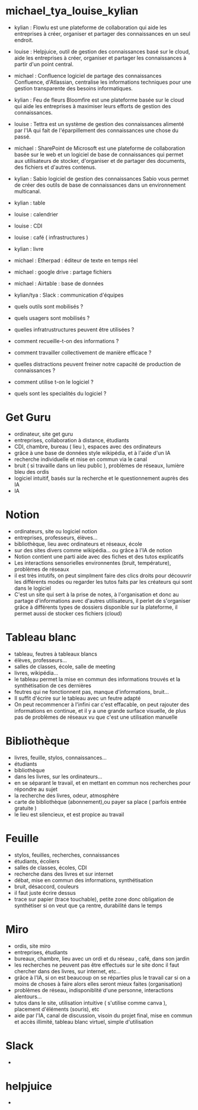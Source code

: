 # michael_tya_louise_kylian

- kylian : Flowlu est une plateforme de collaboration qui aide les entreprises à créer, organiser et partager des connaissances en un seul endroit.
- louise : Helpjuice, outil de gestion des connaissances basé sur le cloud, aide les entreprises à créer, organiser et partager les connaissances à partir d'un point central.
- michael : Confluence logiciel de partage des connaissances Confluence, d'Atlassian, centralise les informations techniques pour une gestion transparente des besoins informatiques.
- kylian : Feu de fleurs Bloomfire est une plateforme basée sur le cloud qui aide les entreprises à maximiser leurs efforts de gestion des connaissances.
- louise : Tettra est un système de gestion des connaissances alimenté par l'IA qui fait de l'éparpillement des connaissances une chose du passé.
- michael : SharePoint de Microsoft est une plateforme de collaboration basée sur le web et un logiciel de base de connaissances qui permet aux utilisateurs de stocker, d'organiser et de partager des documents, des fichiers et d'autres contenus.
- kylian : Sabio logiciel de gestion des connaissances Sabio vous permet de créer des outils de base de connaissances dans un environnement multicanal.
- kylian : table
- louise : calendrier
- louise : CDI
- louise : café ( infrastructures )
- kylian : livre
- michael : Etherpad : éditeur de texte en temps réel
- michael : google drive : partage fichiers
- michael : Airtable : base de données
- kylian/tya : Slack : communication d'équipes 



- quels outils sont mobilisés ?
- quels usagers sont mobilisés ? 
- quelles infratrustructures peuvent être utilisées ?
- comment recueille-t-on des informations ?
- comment travailler collectivement de manière efficace ?
- quelles distractions peuvent freiner notre capacité de production de connaissances ?
- comment utilise t-on le logiciel ?
- quels sont les specialités du logiciel ?


# Get Guru
- ordinateur, site get guru
- entreprises, collaboration à distance, étudiants
- CDI, chambre, bureau ( lieu ), espaces avec des ordinateurs
- grâce à une base de données style wikipédia, et à l'aide d'un IA
- recherche individuelle et mise en commun via le canal
- bruit ( si travaille dans un lieu public ), problèmes de réseaux, lumière bleu des ordis
- logiciel intuitif, basés sur la recherche et le questionnement auprès des IA
- IA
# Notion 
- ordinateurs, site ou logiciel notion
- entreprises, professeurs, élèves...
- bibliothèque, lieu avec ordinateurs et réseaux, école
- sur des sites divers comme wikipédia... ou grâce à l'IA de notion
- Notion contient une parti aide avec des fiches et des tutos explicatifs
- Les interactions sensorielles environnentes (bruit, température), problèmes de réseaux
- il est très intutifs, on peut simplment faire des clics droits pour découvrir les différents modes ou regarder les tutos faits par les créateurs qui sont dans le logiciel
- C'est un site qui sert à la prise de notes, à l'organisation et donc au partage d'informations avec d'autres utilisateurs, il perlet de s'organiser grâce à différents types de dossiers disponible sur la plateforme, il permet aussi de stocker ces fichiers (cloud)
# Tableau blanc 
- tableau, feutres à tableaux blancs
- élèves, professeurs...
- salles de classes, école, salle de meeting
- livres, wikipédia...
- le tableau permet la mise en commun des informations trouvés et la synthétisation de ces dernières
- feutres qui ne fonctionnent pas, manque d'informations, bruit...
- Il suffit d'écrire sur le tableau avec un feutre adapté
- On peut recommencer à l'infini car c'est effacable, on peut rajouter des informations en continue, et il y a une grande surface visuelle, de plus pas de problèmes de réseaux vu que c'est une utilisation manuelle
# Bibliothèque
- livres, feuille, stylos, connaissances...
- étudiants
- bibliothèque
- dans les livres, sur les ordinateurs...
- en se séparant le travail, et en mettant en commun nos recherches pour répondre au sujet
- la recherche des livres, odeur, atmosphère
- carte de bibliothèque (abonnement),ou payer sa place ( parfois entrée gratuite )
- le lieu est silencieux, et est propice au travail
# Feuille
- stylos, feuilles, recherches, connaissances
- étudiants, écoliers
- salles de classes, écoles, CDI
- recherche dans des livres et sur internet
- débat, mise en commun des informations, synthétisation
- bruit, désaccord, couleurs
- il faut juste écrire dessus
- trace sur papier (trace touchable), petite zone donc obligation de synthétiser si on veut que ça rentre, durabilité dans le temps
# Miro
- ordis, site miro
- entreprises, étudiants
- bureaux, chambre, lieu avec un ordi et du réseau , café, dans son jardin
- les recherches ne peuvent pas être effectués sur le site donc il faut chercher dans des livres, sur internet, etc...
- grâce à l'IA, si on est beaucoup on se réparties plus le travail car si on a moins de choses à faire alors elles seront mieux faites (organisation)
- problèmes de réseau, indisponiblité d'une personne, interactions alentours...
- tutos dans le site, utilisation intuitive ( s'utilise comme canva ), placement d'éléments (souris), etc
- aide par l'IA, canal de discussion, visoin du projet final, mise en commun et accès illimité, tableau blanc virtuel, simple d'utilisation
# Slack
-
# helpjuice

- 
